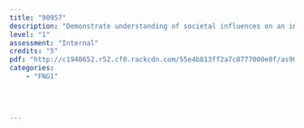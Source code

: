 ```yaml
---
title: "90957"
description: "Demonstrate understanding of societal influences on an individual's food choices and well-being"
level: "1"
assessment: "Internal"
credits: "5"
pdf: "http://c1940652.r52.cf0.rackcdn.com/55e4b813ff2a7c0777000e0f/as90957.pdf"
categories:
    - "FNG1"
    
    
    
    
---
```

